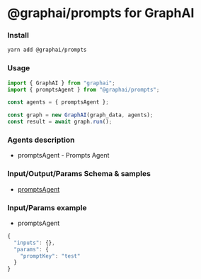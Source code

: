 
# @graphai/prompts for GraphAI



### Install

```sh
yarn add @graphai/prompts
```


### Usage

```typescript
import { GraphAI } from "graphai";
import { promptsAgent } from "@graphai/prompts";

const agents = { promptsAgent };

const graph = new GraphAI(graph_data, agents);
const result = await graph.run();
```

### Agents description
- promptsAgent - Prompts Agent

### Input/Output/Params Schema & samples
 - [promptsAgent](https://github.com/receptron/graphai-agents/blob/main/docs/agentDocs/prompt/promptsAgent.md)

### Input/Params example
 - promptsAgent



```typescript
{
  "inputs": {},
  "params": {
    "promptKey": "test"
  }
}
```










